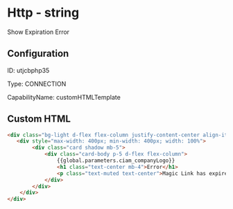 # Http - string 
Show Expiration Error
## Configuration
ID:  utjcbphp35

Type: CONNECTION 

CapabilityName: customHTMLTemplate



## Custom HTML
```html 
<div class="bg-light d-flex flex-column justify-content-center align-items-center position-absolute top-0 start-0 bottom-0 end-0 overflow-auto">
   <div style="max-width: 400px; min-width: 400px; width: 100%">
        <div class="card shadow mb-5">
            <div class="card-body p-5 d-flex flex-column">
                {{global.parameters.ciam_companyLogo}}
                <h1 class="text-center mb-4">Error</h1>
                <p class="text-muted text-center">Magic Link has expired.</p>
            </div>
        </div>
    </div>
</div>
```



